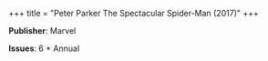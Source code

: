 +++
title = "Peter Parker The Spectacular Spider-Man (2017)"
+++



**Publisher**: Marvel

**Issues**: 6 + Annual